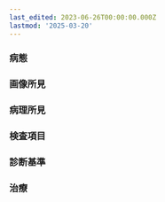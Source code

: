 ```yaml
---
last_edited: 2023-06-26T00:00:00.000Z
lastmod: '2025-03-20'
---
```





  

  

### 病態

  

  

### 画像所見

  

  

### 病理所見

  

  

### 検査項目

  

  

### 診断基準

  

  

### 治療
